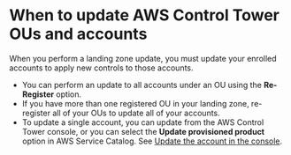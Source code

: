 # When to update AWS Control Tower OUs and accounts<a name="update-existing-accounts"></a>

When you perform a landing zone update, you must update your enrolled accounts to apply new controls to those accounts\.
+ You can perform an update to all accounts under an OU using the **Re\-Register** option\.
+ If you have more than one registered OU in your landing zone, re\-register all of your OUs to update all of your accounts\.
+ To update a single account, you can update from the AWS Control Tower console, or you can select the **Update provisioned product** option in AWS Service Catalog\. See [Update the account in the console](updating-account-factory-accounts.md#update-account-in-console)\.